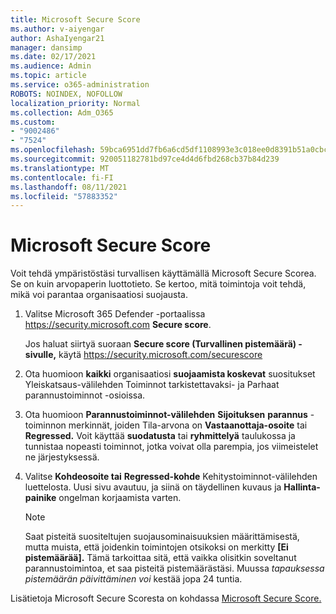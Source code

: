 ```yaml
---
title: Microsoft Secure Score
ms.author: v-aiyengar
author: AshaIyengar21
manager: dansimp
ms.date: 02/17/2021
ms.audience: Admin
ms.topic: article
ms.service: o365-administration
ROBOTS: NOINDEX, NOFOLLOW
localization_priority: Normal
ms.collection: Adm_O365
ms.custom:
- "9002486"
- "7524"
ms.openlocfilehash: 59bca6951dd7fb6a6cd5df1108993e3c018ee0d8391b51a0cbcaf3a61fc45a55
ms.sourcegitcommit: 920051182781bd97ce4d4d6fbd268cb37b84d239
ms.translationtype: MT
ms.contentlocale: fi-FI
ms.lasthandoff: 08/11/2021
ms.locfileid: "57883352"
---
```

# <a name="microsoft-secure-score"></a>Microsoft Secure Score

Voit tehdä ympäristöstäsi turvallisen käyttämällä Microsoft Secure Scorea. Se on kuin arvopaperin luottotieto. Se kertoo, mitä toimintoja voit tehdä, mikä voi parantaa organisaatiosi suojausta.

1. Valitse Microsoft 365 Defender -portaalissa <https://security.microsoft.com> **Secure score**.

   Jos haluat siirtyä suoraan **Secure score (Turvallinen pistemäärä) -sivulle,** käytä <https://security.microsoft.com/securescore>

2. Ota huomioon **kaikki** organisaatiosi **suojaamista koskevat** suositukset Yleiskatsaus-välilehden Toiminnot tarkistettavaksi- ja Parhaat parannustoiminnot -osioissa. 

3. Ota huomioon **Parannustoiminnot-välilehden** **Sijoituksen** **parannus** -toiminnon merkinnät, joiden Tila-arvona on **Vastaanottaja-osoite** tai **Regressed.**  Voit käyttää **suodatusta** tai **ryhmittelyä** taulukossa ja tunnistaa nopeasti toiminnot, jotka voivat olla parempia, jos viimeistelet ne järjestyksessä.

4. Valitse **Kohdeosoite tai** **Regressed-kohde** Kehitystoiminnot-välilehden luettelosta.  Uusi sivu avautuu, ja siinä on täydellinen kuvaus ja **Hallinta-painike** ongelman korjaamista varten.

    > [!NOTE]
    > Saat pisteitä suositeltujen suojausominaisuuksien määrittämisestä, mutta muista, että joidenkin toimintojen otsikoksi on merkitty **[Ei pistemäärää].** Tämä tarkoittaa sitä, että vaikka olisitkin soveltanut parannustoimintoa, et saa pisteitä pistemäärästäsi. Muussa *tapauksessa pistemäärän päivittäminen voi* kestää jopa 24 tuntia.

Lisätietoja Microsoft Secure Scoresta on kohdassa [Microsoft Secure Score.](https://docs.microsoft.com/microsoft-365/security/defender/microsoft-secure-score)
